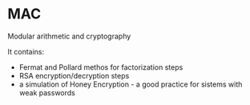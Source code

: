 # MAC
Modular arithmetic and cryptography

It contains:
* Fermat and Pollard methos for factorization steps
* RSA encryption/decryption steps
* a simulation of Honey Encryption - a good practice for sistems with weak passwords 


